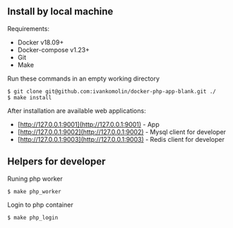 ## Install by local machine 

Requirements:
 - Docker v18.09+
 - Docker-compose v1.23+
 - Git
 - Make

Run these commands in an empty working directory
```
$ git clone git@github.com:ivankomolin/docker-php-app-blank.git ./
$ make install
```

After installation are available web applications:  
 - [http://127.0.0.1:9001](http://127.0.0.1:9001) - App
 - [http://127.0.0.1:9002](http://127.0.0.1:9002) - Mysql client for developer
 - [http://127.0.0.1:9003](http://127.0.0.1:9003) - Redis client for developer


## Helpers for developer

Runing php worker

```
$ make php_worker
```

Login to php container

```
$ make php_login
```

